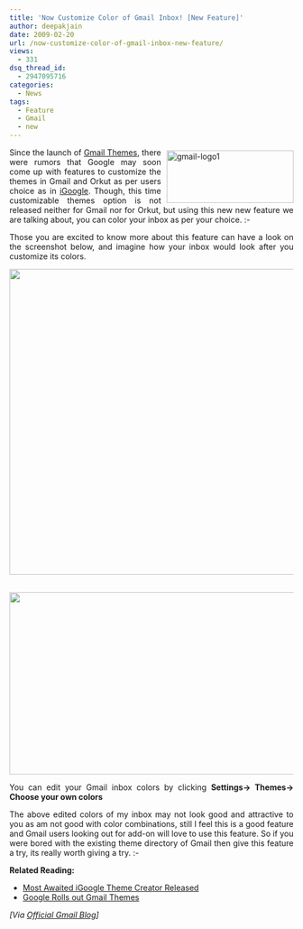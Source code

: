 ```yaml
---
title: 'Now Customize Color of Gmail Inbox! [New Feature]'
author: deepakjain
date: 2009-02-20
url: /now-customize-color-of-gmail-inbox-new-feature/
views:
  - 331
dsq_thread_id:
  - 2947095716
categories:
  - News
tags:
  - Feature
  - Gmail
  - new
---
```

<p align="justify">
  <a href="http://www.gmail.com" onclick="_gaq.push(['_trackEvent', 'outbound-article', 'http://www.gmail.com', '']);" ><img class="wp-image-52936" style="border-right: 0px;border-top: 0px;margin: 5px 0px 0px 10px;border-left: 0px;border-bottom: 0px" height="93" alt="gmail-logo1" src="http://cdn.devilsworkshop.org/files/2009/02/gmaillogo12.jpg" width="225" align="right" border="0" /></a> Since the launch of <a href="http://devilsworkshop.org/google-rolls-out-gmail-themes/" target="_blank">Gmail Themes</a>, there were rumors that Google may soon come up with features to customize the themes in Gmail and Orkut as per users choice as in <a href="http://devilsworkshop.org/most-awaited-igoogle-theme-creator-released/" target="_blank">iGoogle</a>. Though, this time customizable themes option is not released neither for Gmail nor for Orkut, but using this new new feature we are talking about, you can color your inbox as per your choice. <img src="http://devilsworkshop.org/wp-includes/images/smilies/simple-smile.png" alt=":-)" class="wp-smiley" style="height: 1em; max-height: 1em;" />
</p>

<p align="justify">
  Those you are excited to know more about this feature can have a look on the screenshot below, and imagine how your inbox would look after you customize its colors.
</p>

<p align="justify">
  <a href="http://cdn.devilsworkshop.org/files/2009/02/gmail-color-customize.png"><img style="border-right: 0px;border-top: 0px;margin: 0px;border-left: 0px;border-bottom: 0px" height="542" alt="" src="http://cdn.devilsworkshop.org/files/2009/02/gmail-color-customize-thumb.png" width="575" border="0" /></a>&#160;
</p>

<p align="justify">
  <a href="http://cdn.devilsworkshop.org/files/2009/02/gmail-colors.png"><img style="border-right: 0px;border-top: 0px;border-left: 0px;border-bottom: 0px" height="323" alt="" src="http://cdn.devilsworkshop.org/files/2009/02/gmail-colors-thumb.png" width="579" border="0" /></a>
</p>

<p align="justify">
  You can edit your Gmail inbox colors by clicking <strong>Settings-> Themes-> Choose your own colors</strong>
</p>

<p align="justify">
  The above edited colors of my inbox may not look good and attractive to you as am not good with color combinations, still I feel this is a good feature and Gmail users looking out for add-on will love to use this feature. So if you were bored with the existing theme directory of Gmail then give this feature a try, its really worth giving a try. <img src="http://devilsworkshop.org/wp-includes/images/smilies/simple-smile.png" alt=":-)" class="wp-smiley" style="height: 1em; max-height: 1em;" />
</p>

<p align="justify">
  <strong>Related Reading: </strong>
</p>

  * <div align="justify">
      <a href="http://devilsworkshop.org/most-awaited-igoogle-theme-creator-released/">Most Awaited iGoogle Theme Creator Released</a>
    </div>

  * <div align="justify">
      <a href="http://devilsworkshop.org/google-rolls-out-gmail-themes/">Google Rolls out Gmail Themes</a>
    </div>

<p align="justify">
  <em>[Via </em><a href="http://gmailblog.blogspot.com/2009/02/choose-your-own-theme-colors.html" onclick="_gaq.push(['_trackEvent', 'outbound-article', 'http://gmailblog.blogspot.com/2009/02/choose-your-own-theme-colors.html', 'Official Gmail Blog']);" ><em>Official Gmail Blog</em></a><em>]</em>
</p>
